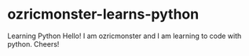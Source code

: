 # ozricmonster-learns-python
Learning Python
Hello! I am ozricmonster and I am learning to code with python. Cheers!
